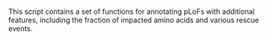 This script contains a set of functions for annotating pLoFs with additional features, including the fraction of impacted amino acids and various rescue events.


